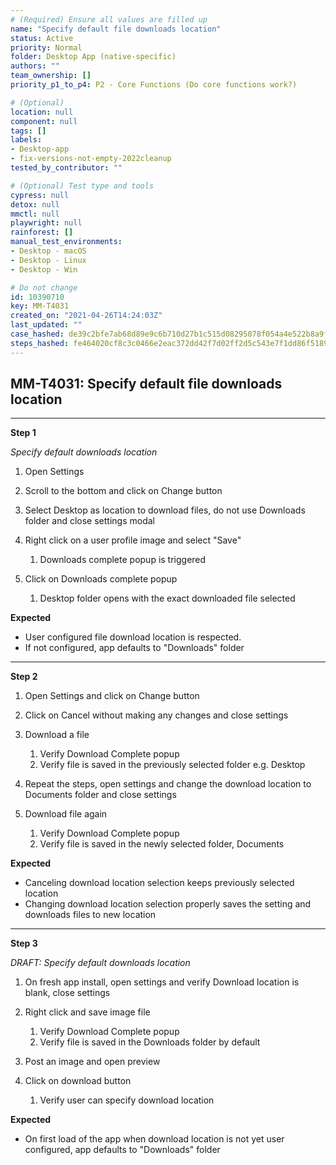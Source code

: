 ```yaml
---
# (Required) Ensure all values are filled up
name: "Specify default file downloads location"
status: Active
priority: Normal
folder: Desktop App (native-specific)
authors: ""
team_ownership: []
priority_p1_to_p4: P2 - Core Functions (Do core functions work?)

# (Optional)
location: null
component: null
tags: []
labels: 
- Desktop-app
- fix-versions-not-empty-2022cleanup
tested_by_contributor: ""

# (Optional) Test type and tools
cypress: null
detox: null
mmctl: null
playwright: null
rainforest: []
manual_test_environments: 
- Desktop - macOS
- Desktop - Linux
- Desktop - Win

# Do not change
id: 10390710
key: MM-T4031
created_on: "2021-04-26T14:24:03Z"
last_updated: ""
case_hashed: de39c2bfe7ab68d89e9c6b710d27b1c515d08295078f054a4e522b8a9f53de9e7930b1eebabf1d7e92c2c282e854e099
steps_hashed: fe464020cf8c3c0466e2eac372dd42f7d02ff2d5c543e7f1dd86f51898d53e12d2d1d0b4a5c75992ad0eaa42674fc69a
---
```


<!-- (Auto-generated) Based on frontmatter's "key" and "name" -->

## MM-T4031: Specify default file downloads location

---

**Step 1**

_Specify default downloads location_

1. Open Settings

2. Scroll to the bottom and click on Change button

3. Select Desktop as location to download files, do not use Downloads folder and close settings modal

4. Right click on a user profile image and select "Save"

   1. Downloads complete popup is triggered

5. Click on Downloads complete popup

   1. Desktop folder opens with the exact downloaded file selected

**Expected**

- User configured file download location is respected.
- If not configured, app defaults to "Downloads" folder

---

**Step 2**

1. Open Settings and click on Change button

2. Click on Cancel without making any changes and close settings

3. Download a file

   1. Verify Download Complete popup
   2. Verify file is saved in the previously selected folder e.g. Desktop

4. Repeat the steps, open settings and change the download location to Documents folder and close settings

5. Download file again

   1. Verify Download Complete popup
   2. Verify file is saved in the newly selected folder, Documents

**Expected**

- Canceling download location selection keeps previously selected location
- Changing download location selection properly saves the setting and downloads files to new location

---

**Step 3**

_DRAFT: Specify default downloads location_

1. On fresh app install, open settings and verify Download location is blank, close settings

2. Right click and save image file

   1. Verify Download Complete popup
   2. Verify file is saved in the Downloads folder by default

3. Post an image and open preview

4. Click on download button

   1. Verify user can specify download location

**Expected**

- On first load of the app when download location is not yet user configured, app defaults to "Downloads" folder
